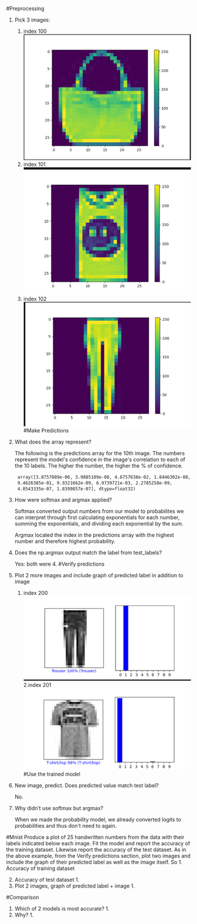 #Preprocessing
1. Pick 3 images:
    1. index 100
   ![img.png](docs/img.png)
    2. index 101
   ![img_1.png](docs/img_1.png)
    3. index 102
   ![img_2.png](docs/img_2.png)
#Make Predictions
1. What does the array represent?
   
    The following is the predictions array for the 10th image.
        The numbers represent the model's confidence in the image's 
        correlation to each of the 10 labels. The higher the number, the
        higher the % of confidence.
        
        array([3.8757089e-06, 3.9885109e-08, 4.6757638e-02, 1.8446302e-08,
        9.4626385e-01, 9.9321662e-09, 6.9739721e-03, 2.2785258e-09,
        4.0543335e-07, 1.8399857e-07], dtype=float32)
2. How were softmax and argmax applied?
    
    Softmax converted output numbers from our model to probabilites we can interpret 
    through first calculating exponentials for each number, summing 
    the exponentials, and dividing each exponential by the sum.
   
    Argmax located the index in the predictions array with the highest number
    and therefore highest probability.
   

3. Does the np.argmax output match the label from test_labels?

    Yes: both were 4.
#Verify predictions
1. Plot 2 more images and include graph of predicted label in addition to image
   
    1. index 200
   ![img.png](img.png)
    2.index 201
   ![img_1.png](img_1.png)
#Use the trained model
1. New image, predict. Does predicted value match test label?
    
    No.
2. Why didn’t use softmax but argmax?
   
    When we made the probability model, we already converted
    logits to probabilities and thus don't need to again.

#Mnist
Produce a plot of 25 handwritten numbers from the data with their labels indicated below each image. Fit the model and report the accuracy of the training dataset. Likewise report the accuracy of the test dataset. As in the above example, from the Verify predictions section, plot two images and include the graph of their predicted label as well as the image itself.
So 1. Accuracy of training dataset

2. Accuracy of test dataset
    1.
3. Plot 2 images, graph of predicted label + image
    1.

#Comparison
1. Which of 2 models is most accurate?
    1.
2. Why?
    1. 

